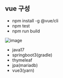 ## vue 구성
- npm install -g @vue/cli
- npm test
- npm run build

  
 ![image](https://github.com/MyoungSoo7/vuespirng/assets/13523622/6ac6ffe4-8ee7-443b-9558-19206d04a683)

- java17
- springboot3(gradle)
- thymeleaf
- jpa(mariadb)
- vue3(yarn)
 
